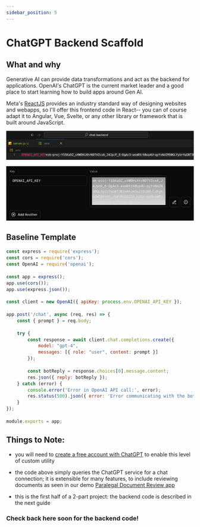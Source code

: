 ```yaml
---
sidebar_position: 5
---
```


# ChatGPT Backend Scaffold

## What and why

Generative AI can provide data transformations and act as the backend for applications. OpenAI's ChatGPT is the current market leader and a good place to start learning how to build apps around Gen AI.

Meta's [ReactJS](https://react.dev/) provides an industry standard way of designing websites and webapps, so I'll offer this frontend code in React-- you can of course adapt it to Angular, Vue, Svelte, or any other library or framework that is built around JavaScript.

![API-key-demo-1](./key-demo1.png)

![API-key-demo-2](./key-demo2.png)

## Baseline Template

```js
const express = require('express');
const cors = require('cors');
const OpenAI = require('openai');

const app = express();
app.use(cors());
app.use(express.json());

const client = new OpenAI({ apiKey: process.env.OPENAI_API_KEY });

app.post('/chat', async (req, res) => {
    const { prompt } = req.body;
    
    try {
        const response = await client.chat.completions.create({
            model: "gpt-4",
            messages: [{ role: "user", content: prompt }]
        });

        const botReply = response.choices[0].message.content;
        res.json({ reply: botReply });
    } catch (error) {
        console.error('Error in OpenAI API call:', error);
        res.status(500).json({ error: 'Error communicating with the bot' });
    }
});

module.exports = app;
```

## Things to Note:

- you will need to [create a free account with ChatGPT](https://platform.openai.com/signup) to enable this level of custom utility

- the code above simply queries the ChatGPT service for a chat connection; it is extensible for many features, to include reviewing documents as seen in our demo [Paralegal Document Review app](https://jacks.media/docreview)

- this is the first half of a 2-part project: the backend code is described in the next guide

### Check back here soon for the backend code!
